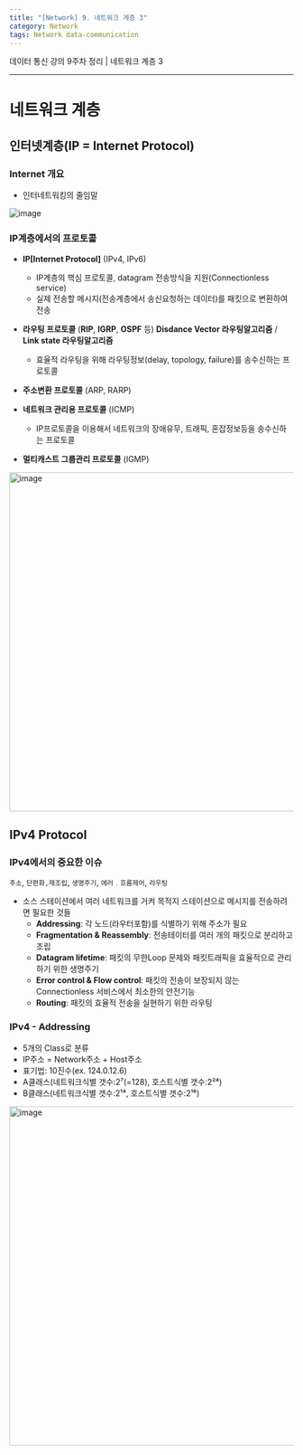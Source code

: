 ```yaml
---
title: "[Network] 9. 네트워크 계층 3"
category: Network
tags: Network data-communication
---
```


데이터 통신 강의 9주차 정리 | 네트워크 계층 3

-----

# 네트워크 계층

## 인터넷계층(IP = Internet Protocol)

### Internet 개요
- 인터네트워킹의 줄임말

![image](https://github.com/junodevv/junodevv.github.io/assets/126752196/3f974276-1e0d-4a38-8800-cf8a7d8c4bc9)

### IP계층에서의 프로토콜
- **IP[Internet Protocol]** (IPv4, IPv6)
    - IP계층의 핵심 프로토콜, datagram 전송방식을 지원(Connectionless service)
    - 실제 전송할 메시지(전송계층에서 송신요청하는 데이터)를 패킷으로 변환하여 전송

- **라우팅 프로토콜** (<b class="text-red">RIP</b>, <b class="text-red">IGRP</b>, <b class="text-blue">OSPF</b> 등) <b class="text-red">Disdance Vector 라우팅알고리즘</b> / <b class="text-blue">Link state 라우팅알고리즘</b>
    - 효율적 라우팅을 위해 라우팅정보(delay, topology, failure)를 송수신하는 프로토콜

- **주소변환 프로토콜** (ARP, RARP)
- **네트워크 관리용 프로토콜** (ICMP)
    - IP프로토콜을 이용해서 네트워크의 장애유무, 트래픽, 혼잡정보등을 송수신하는 프로토콜
- **멀티캐스트 그룹관리 프로토콜** (IGMP)

<img width="600" alt="image" src="https://github.com/junodevv/junodevv.github.io/assets/126752196/95148866-8970-4733-b346-0ee8e7afa037">

## IPv4 Protocol
### IPv4에서의 중요한 이슈 
`주소`, `단편화,재조립`, `생명주기`, `에러﹒흐름제어`, `라우팅`
- 소스 스테이션에서 여러 네트워크를 거켜 목적지 스테이션으로 메시지를 전송하려면 필요한 것들
    - **Addressing**: 각 노드(라우터포함)를 식별하기 위해 주소가 필요
    - **Fragmentation & Reassembly**: 전송테이터를 여러 개의 패킷으로 분리하고 조립
    - **Datagram lifetime**: 패킷의 무한Loop 문제와 패킷트래픽을 효율적으로 관리하기 위한 생명주기
    - **Error control & Flow control**: 패킷의 전송이 보장되지 않는 Connectionless 서비스에서 최소한의 안전기능
    - **Routing**: 패킷의 효율적 전송을 실현하기 위한 라우팅

### IPv4 - Addressing
- 5개의 Class로 분류
- IP주소 = Network주소 + Host주소
- 표기법: 10진수(ex. 124.0.12.6)
- A클래스(네트워크식별 갯수:2⁷(=128), 호스트식별 갯수:2²⁴)
- B클래스(네트워크식별 갯수:2¹⁴, 호스트식별 갯수:2¹⁶)

<img width="600" alt="image" src="https://github.com/junodevv/junodevv.github.io/assets/126752196/74c61180-037e-4760-95b3-862b6a315509">


<b class="text-red"></b>
<b class="text-blue"></b>